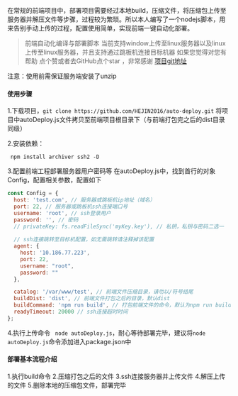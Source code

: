 在常规的前端项目中，部署项目需要经过本地build，压缩文件，将压缩包上传至服务器并解压文件等步骤，过程较为繁琐。所以本人编写了一个nodejs脚本，用来告别手动上传的过程，配置使用简单，实现前端一键自动化部署。
 


> 前端自动化编译与部署脚本
当前支持window上传至linux服务器以及linux上传至linux服务器，并且支持通过跳板机连接目标机器
如果您觉得对您有帮助 点个赞或者去GitHub点个star ，非常感谢
[项目git地址]([https://github.com/HEJIN2016/auto-deploy](https://github.com/HEJIN2016/auto-deploy)
)

注意：使用前需保证服务端安装了unzip
#### 使用步骤
1.下载项目，```git clone https://github.com/HEJIN2016/auto-deploy.git```
将项目中autoDeploy.js文件拷贝至前端项目根目录下（与前端打包完之后的dist目录同级）

2.安装依赖：
```
 npm install archiver ssh2 -D
```

3.配置前端工程部署服务器用户密码等
在autoDeploy.js中，找到首行的对象Config，配置相关参数，配置如下
```js
const Config = {
  host: 'test.com', // 服务器或跳板机ip地址（域名）
  port: 22, // 服务器或跳板机ssh连接端口号
  username: 'root', // ssh登录用户
  password: '', // 密码
  // privateKey: fs.readFileSync('myKey.key'), // 私钥，私钥与密码二选一
  
  // ssh连接跳转至目标机配置，如无需跳转请注释掉该配置
  agent: {
    host: '10.186.77.223',
    port: 22,
    username: "root",
    password: ""
  },

  catalog: '/var/www/test', // 前端文件压缩目录，请勿以/符号结尾
  buildDist: 'dist', // 前端文件打包之后的目录，默认dist
  buildCommand: 'npm run build', // 打包前端文件的命令，默认为npm run build
  readyTimeout: 20000 // ssh连接超时时间
};
```

4.执行上传命令
``` node autoDeploy.js```，耐心等待部署完毕，建议将```node autoDeploy.js```命令添加进入package.json中

#### 部署基本流程介绍
1.执行build命令
2.压缩打包之后的文件
3.ssh连接服务器并上传文件
4.解压上传的文件
5.删除本地的压缩包文件，部署完毕
